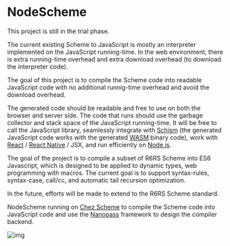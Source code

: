 # NodeScheme
This project is still in the trial phase.

The current existing Scheme to JavaScript is mostly an interpreter implemented on the JavaScript running-time. In the web environment, there is extra running-time overhead and extra download overhead (to download the interpreter code).

The goal of this project is to compile the Scheme code into readable JavaScript code with no additional runnig-time overhead and avoid the download overhead.

The generated code should be readable and free to use on both the browser and server side. The code that runs should use the garbage collector and stack space of the JavaScript running-time. It will be free to call the JavaScript library, seamlessly integrate with [Schism](https://github.com/google/schism) (the generated JavaScript code works with the generated [WASM](https://webassembly.org) binary code), work with [React](https://reactjs.org) / [React Native](https://facebook.github.io/react-native/) / JSX, and run efficiently on [Node.js](https://nodejs.org/).

The goal of the project is to compile a subset of R6RS Scheme into ES6 Javascript, which is designed to be applied to dynamic types, web programming with macros. The current goal is to support syntax-rules, syntax-case, call/cc, and automatic tail recursion optimization.

In the future, efforts will be made to extend to the R6RS Scheme standard.

NodeScheme running on [Chez Scheme](https://www.scheme.com) to compile the Scheme code into JavaScript code and use the [Nanopass](http://nanopass.org) framework to design the compiler backend.

![img](https://github.com/guenchi/NodeScheme/blob/master/demo.png)
